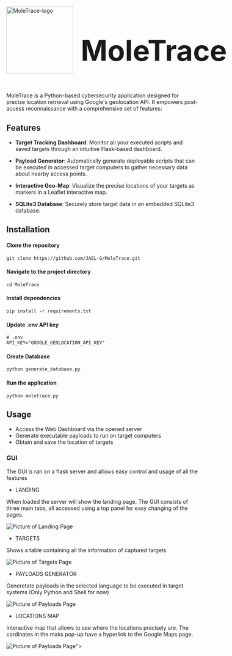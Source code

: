 <div style="display: flex; align-items: center;">
  <img src="https://raw.githubusercontent.com/JAEL-G/MoleTrace/blob/master/web/static/img/moletrace_logo.png" alt="MoleTrace-logo" width="175" height="175">
  <h1 style="font-size: 75px; margin-left: 20px;">MoleTrace</h1>
</div>

MoleTrace is a Python-based cybersecurity application designed for precise location retrieval using Google's geolocation API. It empowers post-access reconnaissance with a comprehensive set of features:

## Features
- **Target Tracking Dashboard**: Monitor all your executed scripts and saved targets through an intuitive Flask-based dashboard.

- **Payload Generator**: Automatically generate deployable scripts that can be executed in accessed target computers to gather necessary data about nearby access points.

- **Interactive Geo-Map**: Visualize the precise locations of your targets as markers in a Leaflet interactive map.

- **SQLite3 Database**: Securely store target data in an embedded SQLite3 database.
## Installation

#### Clone the repository
```
git clone https://github.com/JAEL-G/MoleTrace.git
```

#### Navigate to the project directory
```
cd MoleTrace
```

#### Install dependencies
```
pip install -r requirements.txt
```

#### Update .env API key
```
# .env
API_KEY="GOOGLE_GEOLOCATION_API_KEY"
```

#### Create Database
```
python generate_database.py
```

#### Run the application
```
python moletrace.py
```
## Usage
- Access the Web Dashboard via the opened server
- Generate executable payloads to run on target computers
- Obtain and save the location of targets

### GUI
The GUI is ran on a flask server and allows easy control and usage of all the features

- LANDING

When loaded the server will show the landing page. The GUI consists of three main tabs,
all accessed using a top panel for easy changing of the pages. 

<img src="https://raw.githubusercontent.com/JAEL-G/MoleTrace/blob/master/examples/landing_example.png" alt="Picture of Landing Page">

- TARGETS

Shows a table containing all the information of captured targets

<img src="https://raw.githubusercontent.com/JAEL-G/MoleTrace/blob/master/examples/targets_page_example.png" alt="Picture of Targets Page">


- PAYLOADS GENERATOR

Generetate payloads in the selected language to be executed in target systems
(Only Python and Shell for now)

<img src="https://raw.githubusercontent.com/JAEL-G/MoleTrace/blob/master/examples/payloads_page_example.png" alt="Picture of Payloads Page">

- LOCATIONS MAP

Interactive map that allows to see where the locations precisely are. The cordinates in the 
maks pop-up have a hyperlink to the Google Maps page. 

<img src="https://raw.githubusercontent.com/JAEL-G/MoleTrace/blob/master/examples/location_page_example.png" alt="Picture of Payloads Page">">